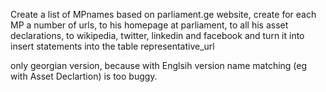 
Create a list of MPnames based on parliament.ge website,
create for each MP a number of urls,
       to his homepage at parliament, to all his asset declarations, to wikipedia, twitter, linkedin and facebook
and turn it into  insert statements into the table representative_url 

 only georgian version, because with Englsih version name matching (eg with Asset Declartion)  is too buggy.